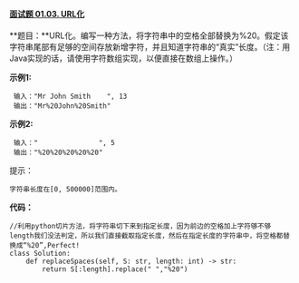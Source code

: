 #### [面试题 01.03. URL化](https://leetcode-cn.com/problems/string-to-url-lcci/)

**题目：**URL化。编写一种方法，将字符串中的空格全部替换为%20。假定该字符串尾部有足够的空间存放新增字符，并且知道字符串的“真实”长度。（注：用Java实现的话，请使用字符数组实现，以便直接在数组上操作。）

**示例1:**

```
 输入："Mr John Smith    ", 13
 输出："Mr%20John%20Smith"
```

**示例2:**

```
 输入："               ", 5
 输出："%20%20%20%20%20"
```

提示：

    字符串长度在[0, 500000]范围内。

**代码：**

```python3
//利用python切片方法，将字符串切下来到指定长度，因为前边的空格加上字符够不够length我们没法判定，所以我们直接截取指定长度，然后在指定长度的字符串中，将空格都替换成“%20”,Perfect!
class Solution:
    def replaceSpaces(self, S: str, length: int) -> str:
        return S[:length].replace(" ","%20")
```

